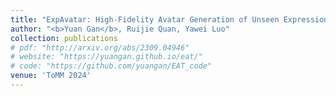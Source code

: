 ```yaml
---
title: "ExpAvatar: High-Fidelity Avatar Generation of Unseen Expressions with 3D Face Priors"
author: "<b>Yuan Gan</b>, Ruijie Quan, Yawei Luo"
collection: publications
# pdf: "http://arxiv.org/abs/2309.04946"
# website: "https://yuangan.github.io/eat/"
# code: "https://github.com/yuangan/EAT_code"
venue: 'ToMM 2024'
---
```

